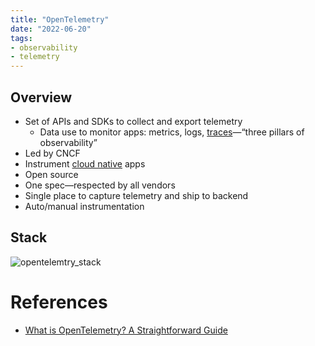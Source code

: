 ```yaml
---
title: "OpenTelemetry"
date: "2022-06-20"
tags:
- observability
- telemetry
---
```


## Overview

- Set of APIs and SDKs to collect and export telemetry
	- Data use to monitor apps: metrics, logs, [traces](notes/Distributed%20Tracing.md)—“three pillars of observability”
- Led by CNCF
- Instrument [cloud native](notes/The%20Path%20to%20Cloud%20Native.md) apps
- Open source
- One spec—respected by all vendors
- Single place to capture telemetry and ship to backend
- Auto/manual instrumentation

## Stack

![opentelemtry_stack](files/opentelemtry_stack.svg)

# References

- [What is OpenTelemetry? A Straightforward Guide](https://www.aspecto.io/blog/what-is-opentelemetry-the-infinitive-guide/)
